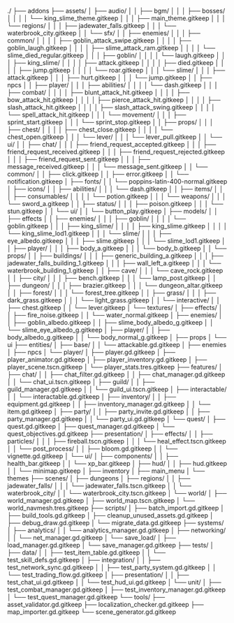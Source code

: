./
├── addons
├── assets/
│   ├── audio/
│   │   ├── bgm/
│   │   │   ├── bosses/
│   │   │   │   └── king_slime_theme.gitkeep
│   │   │   ├── main_theme.gitkeep
│   │   │   └── regions/
│   │   │       ├── jadewater_falls.gitkeep
│   │   │       └── waterbrook_city.gitkeep
│   │   └── sfx/
│   │       ├── enemies/
│   │       │   ├── common/
│   │       │   │   ├── goblin_attack_swipe.gitkeep
│   │       │   │   ├── goblin_laugh.gitkeep
│   │       │   │   ├── slime_attack_ram.gitkeep
│   │       │   │   └── slime_died_regular.gitkeep
│   │       │   ├── goblin/
│   │       │   │   └── laugh.gitkeep
│   │       │   ├── king_slime/
│   │       │   │   ├── attack.gitkeep
│   │       │   │   ├── died.gitkeep
│   │       │   │   ├── jump.gitkeep
│   │       │   │   └── roar.gitkeep
│   │       │   └── slime/
│   │       │       ├── attack.gitkeep
│   │       │       ├── hurt.gitkeep
│   │       │       └── jump.gitkeep
│   │       ├── npcs
│   │       ├── player/
│   │       │   ├── abilities/
│   │       │   │   └── dash.gitkeep
│   │       │   ├── combat/
│   │       │   │   ├── blunt_attack_hit.gitkeep
│   │       │   │   ├── bow_attack_hit.gitkeep
│   │       │   │   ├── pierce_attack_hit.gitkeep
│   │       │   │   ├── slash_attack_hit.gitkeep
│   │       │   │   ├── slash_attack_swing.gitkeep
│   │       │   │   └── spell_attack_hit.gitkeep
│   │       │   └── movement/
│   │       │       ├── sprint_start.gitkeep
│   │       │       └── sprint_stop.gitkeep
│   │       ├── props/
│   │       │   ├── chest/
│   │       │   │   ├── chest_close.gitkeep
│   │       │   │   └── chest_open.gitkeep
│   │       │   └── lever/
│   │       │       └── lever_pull.gitkeep
│   │       └── ui/
│   │           ├── chat/
│   │           │   ├── friend_request_accepted.gitkeep
│   │           │   ├── friend_request_received.gitkeep
│   │           │   ├── friend_request_rejected.gitkeep
│   │           │   ├── friend_request_sent.gitkeep
│   │           │   ├── message_received.gitkeep
│   │           │   └── message_sent.gitkeep
│   │           └── common/
│   │               ├── click.gitkeep
│   │               ├── error.gitkeep
│   │               └── notification.gitkeep
│   ├── fonts/
│   │   └── poppins-latin-400-normal.gitkeep
│   ├── icons/
│   │   ├── abilities/
│   │   │   └── dash.gitkeep
│   │   ├── items/
│   │   │   ├── consumables/
│   │   │   │   └── potion.gitkeep
│   │   │   └── weapons/
│   │   │       └── sword_a.gitkeep
│   │   ├── status/
│   │   │   ├── poison.gitkeep
│   │   │   └── stun.gitkeep
│   │   └── ui/
│   │       └── button_play.gitkeep
│   ├── models/
│   │   ├── effects
│   │   ├── enemies/
│   │   │   ├── goblin/
│   │   │   │   └── goblin.gitkeep
│   │   │   ├── king_slime/
│   │   │   │   ├── king_slime.gitkeep
│   │   │   │   └── king_slime_lod1.gitkeep
│   │   │   └── slime/
│   │   │       ├── eye_albedo.gitkeep
│   │   │       ├── slime.gitkeep
│   │   │       └── slime_lod1.gitkeep
│   │   ├── player/
│   │   │   ├── body_a.gitkeep
│   │   │   └── body_b.gitkeep
│   │   └── props/
│   │       ├── buildings/
│   │       │   ├── generic_building_a.gitkeep
│   │       │   ├── jadewater_falls_building_1.gitkeep
│   │       │   ├── wall_left_a.gitkeep
│   │       │   └── waterbrook_building_1.gitkeep
│   │       ├── cave/
│   │       │   └── cave_rock.gitkeep
│   │       ├── city/
│   │       │   ├── bench.gitkeep
│   │       │   └── lamp_post.gitkeep
│   │       ├── dungeon/
│   │       │   ├── brazier.gitkeep
│   │       │   └── dungeon_altar.gitkeep
│   │       ├── forest/
│   │       │   └── forest_tree.gitkeep
│   │       ├── grass/
│   │       │   ├── dark_grass.gitkeep
│   │       │   └── light_grass.gitkeep
│   │       └── interactive/
│   │           ├── chest.gitkeep
│   │           └── lever.gitkeep
│   └── textures/
│       ├── effects/
│       │   ├── fire_noise.gitkeep
│       │   └── water_normal.gitkeep
│       ├── enemies/
│       │   ├── goblin_albedo.gitkeep
│       │   ├── slime_body_albedo_g.gitkeep
│       │   └── slime_eye_albedo_g.gitkeep
│       ├── player/
│       │   ├── body_albedo_g.gitkeep
│       │   └── body_normal_g.gitkeep
│       ├── props
│       └── ui
├── entities/
│   ├── base/
│   │   └── attackable.gd.gitkeep
│   ├── enemies
│   ├── npcs
│   └── player/
│       ├── player.gd.gitkeep
│       ├── player_animator.gd.gitkeep
│       ├── player_inventory.gd.gitkeep
│       ├── player_scene.tscn.gitkeep
│       └── player_stats.tres.gitkeep
├── features/
│   ├── chat/
│   │   ├── chat_filter.gd.gitkeep
│   │   ├── chat_manager.gd.gitkeep
│   │   └── chat_ui.tscn.gitkeep
│   ├── guild/
│   │   ├── guild_manager.gd.gitkeep
│   │   └── guild_ui.tscn.gitkeep
│   ├── interactable/
│   │   └── interactable.gd.gitkeep
│   ├── inventory/
│   │   ├── equipment.gd.gitkeep
│   │   ├── inventory_manager.gd.gitkeep
│   │   └── item.gd.gitkeep
│   ├── party/
│   │   ├── party_invite.gd.gitkeep
│   │   ├── party_manager.gd.gitkeep
│   │   └── party_ui.gd.gitkeep
│   └── quest/
│       ├── quest.gd.gitkeep
│       ├── quest_manager.gd.gitkeep
│       └── quest_objectives.gd.gitkeep
├── presentation/
│   ├── effects/
│   │   ├── particles/
│   │   │   ├── fireball.tscn.gitkeep
│   │   │   └── heal_effect.tscn.gitkeep
│   │   └── post_process/
│   │       ├── bloom.gd.gitkeep
│   │       └── vignette.gd.gitkeep
│   └── ui/
│       ├── components/
│       │   ├── health_bar.gitkeep
│       │   └── xp_bar.gitkeep
│       ├── hud/
│       │   ├── hud.gitkeep
│       │   └── minimap.gitkeep
│       ├── inventory
│       ├── main_menu
│       └── themes
├── scenes/
│   ├── dungeons
│   ├── regions/
│   │   ├── jadewater_falls/
│   │   │   └── jadewater_falls.tscn.gitkeep
│   │   └── waterbrook_city/
│   │       └── waterbrook_city.tscn.gitkeep
│   └── world/
│       ├── world_manager.gd.gitkeep
│       ├── world_map.tscn.gitkeep
│       └── world_navmesh.tres.gitkeep
├── scripts/
│   ├── batch_import.gd.gitkeep
│   ├── build_tools.gd.gitkeep
│   ├── cleanup_unused_assets.gd.gitkeep
│   ├── debug_draw.gd.gitkeep
│   └── migrate_data.gd.gitkeep
├── systems/
│   ├── analytics/
│   │   └── analytics_manager.gd.gitkeep
│   ├── networking/
│   │   └── net_manager.gd.gitkeep
│   └── save_load/
│       ├── load_manager.gd.gitkeep
│       └── save_manager.gd.gitkeep
├── tests/
│   ├── data/
│   │   ├── test_item_table.gd.gitkeep
│   │   └── test_skill_defs.gd.gitkeep
│   ├── integration/
│   │   ├── test_network_sync.gd.gitkeep
│   │   ├── test_party_system.gd.gitkeep
│   │   └── test_trading_flow.gd.gitkeep
│   ├── presentation/
│   │   ├── test_chat_ui.gd.gitkeep
│   │   └── test_hud_ui.gd.gitkeep
│   └── unit/
│       ├── test_combat_manager.gd.gitkeep
│       ├── test_inventory_manager.gd.gitkeep
│       └── test_quest_manager.gd.gitkeep
└── tools/
    ├── asset_validator.gd.gitkeep
    ├── localization_checker.gd.gitkeep
    ├── map_importer.gd.gitkeep
    └── scene_generator.gd.gitkeep